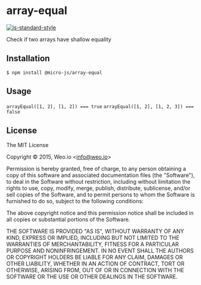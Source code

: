 
# array-equal

[![js-standard-style](https://img.shields.io/badge/code%20style-standard-brightgreen.svg?style=flat)](https://github.com/feross/standard)

Check if two arrays have shallow equality

## Installation

    $ npm install @micro-js/array-equal

## Usage

`arrayEqual([1, 2], [1, 2]) === true`
`arrayEqual([1, 2], [1, 2, 3]) === false`


## License

The MIT License

Copyright &copy; 2015, Weo.io &lt;info@weo.io&gt;

Permission is hereby granted, free of charge, to any person obtaining a copy of this software and associated documentation files (the "Software"), to deal in the Software without restriction, including without limitation the rights to use, copy, modify, merge, publish, distribute, sublicense, and/or sell copies of the Software, and to permit persons to whom the Software is furnished to do so, subject to the following conditions:

The above copyright notice and this permission notice shall be included in all copies or substantial portions of the Software.

THE SOFTWARE IS PROVIDED "AS IS", WITHOUT WARRANTY OF ANY KIND, EXPRESS OR IMPLIED, INCLUDING BUT NOT LIMITED TO THE WARRANTIES OF MERCHANTABILITY, FITNESS FOR A PARTICULAR PURPOSE AND NONINFRINGEMENT. IN NO EVENT SHALL THE AUTHORS OR COPYRIGHT HOLDERS BE LIABLE FOR ANY CLAIM, DAMAGES OR OTHER LIABILITY, WHETHER IN AN ACTION OF CONTRACT, TORT OR OTHERWISE, ARISING FROM, OUT OF OR IN CONNECTION WITH THE SOFTWARE OR THE USE OR OTHER DEALINGS IN THE SOFTWARE.
